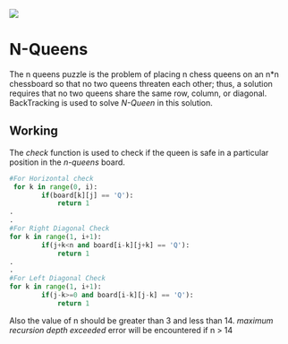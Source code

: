 <a href="https://www.python.org/downloads/release/python-383/"><img src="https://img.shields.io/badge/Python-v3.8-blue"></a>
# N-Queens 
The n queens puzzle is the problem of placing n chess queens on an n*n chessboard so that no two queens threaten each other; thus, a solution requires that no two queens share the same row, column, or diagonal. BackTracking is used to solve <i>N-Queen</i> in this solution.

<h2>Working</h2>
The <i>check</i> function is used to check if the queen is safe in a particular position in the <i>n-queens</i> board.

```python
#For Horizontal check
 for k in range(0, i):
        if(board[k][j] == 'Q'):
            return 1
.
.
#For Right Diagonal Check
for k in range(1, i+1):
        if(j+k<n and board[i-k][j+k] == 'Q'):
            return 1
.
.
#For Left Diagonal Check
for k in range(1, i+1):
        if(j-k>=0 and board[i-k][j-k] == 'Q'):
            return 1
```

Also the value of n should be greater than 3 and less than 14. <i>maximum recursion depth exceeded</i> error will be encountered if n > 14 
